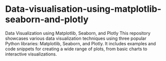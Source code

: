 # Data-visualisation-using-matplotlib-seaborn-and-plotly
Data Visualization using Matplotlib, Seaborn, and Plotly  This repository showcases various data visualization techniques using three popular Python libraries: Matplotlib, Seaborn, and Plotly. It includes examples and code snippets for creating a wide range of plots, from basic charts to interactive visualizations.
